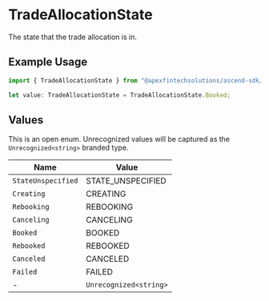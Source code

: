 # TradeAllocationState

The state that the trade allocation is in.

## Example Usage

```typescript
import { TradeAllocationState } from "@apexfintechsolutions/ascend-sdk/models/components";

let value: TradeAllocationState = TradeAllocationState.Booked;
```

## Values

This is an open enum. Unrecognized values will be captured as the `Unrecognized<string>` branded type.

| Name                   | Value                  |
| ---------------------- | ---------------------- |
| `StateUnspecified`     | STATE_UNSPECIFIED      |
| `Creating`             | CREATING               |
| `Rebooking`            | REBOOKING              |
| `Canceling`            | CANCELING              |
| `Booked`               | BOOKED                 |
| `Rebooked`             | REBOOKED               |
| `Canceled`             | CANCELED               |
| `Failed`               | FAILED                 |
| -                      | `Unrecognized<string>` |